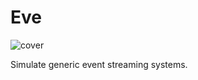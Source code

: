 # Eve

![cover](https://github.com/user-attachments/assets/c3ad4471-b220-47f5-8b79-7e85955b9f93)

Simulate generic event streaming systems.
